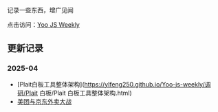 记录一些东西，增广见闻

点击访问：[Yoo JS Weekly](https://ylfeng250.github.io/Yoo-js-weekly/)

## 更新记录

### 2025-04

- [Plait白板工具整体架构](https://ylfeng250.github.io/Yoo-js-weekly/调研/Plait 白板/Plait 白板工具整体架构.html)
- [美团与京东外卖大战](https://ylfeng250.github.io/Yoo-js-weekly/调研/美团和京东外卖大战/京东美团外卖解析.html) 


